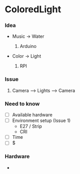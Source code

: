 # ColoredLight

### Idea
* Music -> Water

   1. Arduino
* Color -> Light

   1. RPI

### Issue
1. Camera --> Lights --> Camera

### Need to know
- [ ] Available hardware
- [ ] Environment setup (Issue 1)
  * E27 / Strip
  * CRI
- [ ] Time
- [ ] $

### Hardware
* 
